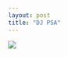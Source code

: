```yaml
---
layout: post
title: "DJ PSA"
---
```

<img id="img" src=" {{ site.baseurl}}/images/36-08-29-20-DJ-PSA.png"/>
